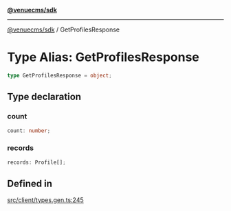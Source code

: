 [**@venuecms/sdk**](../Index.md)

***

[@venuecms/sdk](../Index.md) / GetProfilesResponse

# Type Alias: GetProfilesResponse

```ts
type GetProfilesResponse = object;
```

## Type declaration

### count

```ts
count: number;
```

### records

```ts
records: Profile[];
```

## Defined in

[src/client/types.gen.ts:245](https://github.com/venuecms/sdk/blob/9ae98ad19cd49271fbec864143c1fdaa80d0b742/src/client/types.gen.ts#L245)
